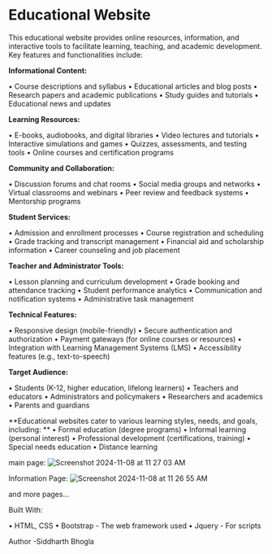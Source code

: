 # Educational Website

This educational website provides online resources, information, and interactive tools to facilitate learning, teaching, and academic development. Key features and functionalities include:

**Informational Content:**

•	Course descriptions and syllabus
•	Educational articles and blog posts
•	Research papers and academic publications
•	Study guides and tutorials
•	Educational news and updates

**Learning Resources:**

•	E-books, audiobooks, and digital libraries
•	Video lectures and tutorials
•	Interactive simulations and games
•	Quizzes, assessments, and testing tools
•	Online courses and certification programs

**Community and Collaboration:**

•	Discussion forums and chat rooms
•	Social media groups and networks
•	Virtual classrooms and webinars
•	Peer review and feedback systems
•	Mentorship programs

**Student Services:**

•	Admission and enrollment processes
•	Course registration and scheduling
•	Grade tracking and transcript management
•	Financial aid and scholarship information
•	Career counseling and job placement

**Teacher and Administrator Tools:**

•	Lesson planning and curriculum development
•	Grade booking and attendance tracking
•	Student performance analytics
•	Communication and notification systems
•	Administrative task management

**Technical Features:**

•	Responsive design (mobile-friendly)
•	Secure authentication and authorization
•	Payment gateways (for online courses or resources)
•	Integration with Learning Management Systems (LMS)
•	Accessibility features (e.g., text-to-speech)

**Target Audience:**

•	Students (K-12, higher education, lifelong learners)
•	Teachers and educators
•	Administrators and policymakers
•	Researchers and academics
•	Parents and guardians

**Educational websites cater to various learning styles, needs, and goals, including:
**
•	Formal education (degree programs)
•	Informal learning (personal interest)
•	Professional development (certifications, training)
•	Special needs education
•	Distance learning

main page:
![Screenshot 2024-11-08 at 11 27 03 AM](https://github.com/user-attachments/assets/40115e46-b94c-4054-8056-c3d9c9367b06)

 

Information Page:
![Screenshot 2024-11-08 at 11 26 55 AM](https://github.com/user-attachments/assets/12dc2cea-0b6f-40a5-b053-94d0b124dd0d)

 

and more pages...

Built With:

•	HTML, CSS
•	Bootstrap - The web framework used
•	Jquery - For scripts

Author -Siddharth Bhogla
